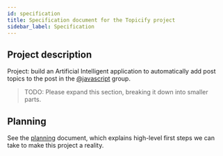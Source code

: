 ```yaml
---
id: specification
title: Specification document for the Topicify project
sidebar_label: Specification
---
```


## Project description

Project: build an Artificial Intelligent application to automatically add post topics to the post in the [@javascript](https://www.facebook.com/groups/1517091958315927) group.

> TODO: Please expand this section, breaking it down into smaller parts.

## Planning

See the [planning](planning.md) document, which explains high-level first steps we can take to make this project a reality.

